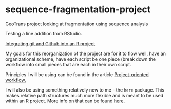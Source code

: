 # sequence-fragmentation-project
GeoTrans project looking at fragmentation using sequence analysis

Testing a line addition from RStudio.

[Integrating git and Github into an R project](https://happygitwithr.com/)

My goals for this reorganization of the project are for it to flow well, have an organizational scheme, have each script be one piece (break down the workflow into small pieces that are each in their own script. 

Principles I will be using can be found in the article [Project-oriented workflow.](https://www.tidyverse.org/articles/2017/12/workflow-vs-script/)


I will also be using something relatively new to me - the `here` package. This makes relative path structures much more flexible and is meant to be used within an R project. More info on that can be found [here.](https://github.com/jennybc/here_here)
